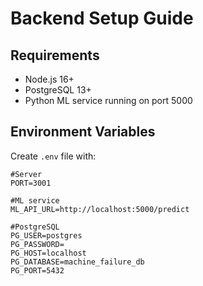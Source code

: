# Backend Setup Guide

## Requirements
- Node.js 16+
- PostgreSQL 13+
- Python ML service running on port 5000

## Environment Variables
Create `.env` file with:

```env
#Server
PORT=3001

#ML service
ML_API_URL=http://localhost:5000/predict

#PostgreSQL
PG_USER=postgres
PG_PASSWORD=
PG_HOST=localhost
PG_DATABASE=machine_failure_db
PG_PORT=5432
```